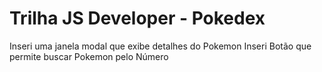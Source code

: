 # Trilha JS Developer - Pokedex

Inseri uma janela modal que exibe detalhes do Pokemon 
Inseri Botão que permite buscar Pokemon pelo Número 